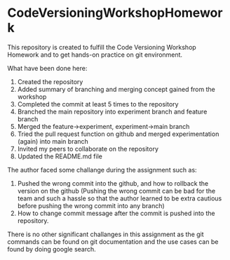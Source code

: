 # CodeVersioningWorkshopHomework

This repository is created to fulfill the Code Versioning Workshop Homework and to get hands-on practice on git environment.

What have been done here:
1. Created the repository
2. Added summary of branching and merging concept gained from the workshop
3. Completed the commit at least 5 times to the repository
4. Branched the main repository into experiment branch and feature branch
5. Merged the feature->experiment, experiment->main branch
6. Tried the pull request function on github and merged experimentation (again) into main branch
7. Invited my peers to collaborate on the repository
8. Updated the README.md file

The author faced some challange during the assignment such as:
1. Pushed the wrong commit into the github, and how to rollback the version on the github (Pushing the wrong commit can be bad for the team and such a hassle so that the author learned to be extra cautious before pushing the wrong commit into any branch)
2. How to change commit message after the commit is pushed into the repository.

There is no other significant challanges in this assignment as the git commands can be found on git documentation and the use cases can be found by doing google search.
